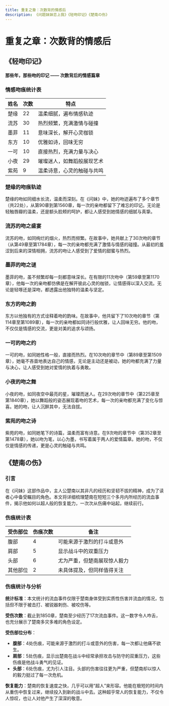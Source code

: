 ```yaml
---
title: 重复之章：次数背的情感后
description: 《问题妹妹恋上我》《轻吻印记》《楚南の伤》
---
```


# 重复之章：次数背的情感后

## 《轻吻印记》
#### 那些年，那些吻的印记 —— 次数背后的情感篇章

### 情感吻痕统计表

| 姓名 | 次数 | 特点               |
| ------ | -------- | -------------------------- |
| 楚缘   | 22       | 温柔细腻，遍布情感轨迹     |
| 流苏   | 30       | 热烈频繁，充满激情与碰撞   |
| 墨菲   | 11       | 意味深长，解开心灵枷锁     |
| 东方   | 10       | 优雅如诗，回味无穷         |
| 一可   | 10       | 直接热烈，充满力量与决心   |
| 小夜   | 29       | 璀璨迷人，如舞蹈般展现艺术 |
| 紫苑   | 9        | 温柔诗意，心灵的触碰与共鸣 |

### 楚缘的吻痕轨迹
楚缘的吻如同细水长流，温柔而深刻。在《问妹》中，她的吻迹遍布了多个章节（共22处），从第90章到第1560章，每一次的亲吻都留下了难忘的印记。无论是轻触唇瓣的温柔，还是额头脸颊的呵护，都让人感受到她情感的细腻与真挚。

### 流苏的吻之盛宴
流苏的吻，如同绚烂的烟火，热烈而频繁。在故事中，她共献上了30次吻的章节（从第49章至第1784章），每一次的亲吻都充满了激情与情感的碰撞。从最初的羞涩到后来的深情相拥，流苏的吻让人感受到了爱情的甜蜜与热烈。

### 墨菲的吻之谜
墨菲的吻，虽不频繁却每一刻都意味深长。在有限的11次吻中（第59章至第1170章），他每一次的亲吻都仿佛是在解开彼此心灵的枷锁，让情感得以深入交流。无论是轻啄还是深吻，都透露出他独特的温柔与坚定。

### 东方的吻之韵
东方以他独有的方式诠释着吻的韵味。在故事中，他共留下了10次吻的章节（第114章至第1089章），每一次的亲吻都如同诗行般优雅，让人回味无穷。他的吻，不仅仅是情感的交流，更是对美的追求与颂扬。

### 一可的吻之约
一可的吻，如同她性格一般，直接而热烈。在10次吻的章节中（第89章至第1509章），她毫不吝啬地表达自己的情感，无论是主动还是被动，她的吻都充满了力量与决心，让人感受到她对爱情的执着与勇敢。

### 小夜的吻之舞
小夜的吻，如同夜空中最亮的星，璀璨而迷人。在29次吻的章节中（第225章至第1840章），她以舞蹈般的姿态展现着吻的艺术，每一次的亲吻都充满了变化与惊喜。她的吻，让人沉醉其中，无法自拔。

### 紫苑的吻之诗
紫苑的吻，如同她笔下的诗篇，温柔而富有诗意。在9次吻的章节中（第352章至第1478章），她以吻为笔，以心为墨，书写着属于两人的爱情篇章。她的吻，不仅仅是情感的传递，更是心灵的触碰与共鸣。



## 《楚南の伤》

### 引言

在《问妹》这部作品中，主人公楚南以其非凡的经历和坚韧不拔的精神，成为了读者心中备受瞩目的角色。本文将详细梳理楚南在短短三个多月内所经历的流血事件，揭示他如何以超人般的恢复能力，一次次从伤痛中站起，继续前行。

### 伤痕统计表

| 受伤部位 | 伤痕次数 | 备注                         |
| -------- | -------- | ---------------------------- |
| 腹部     | 4        | 可能来源于激烈的打斗或意外   |
| 肩部     | 5        | 显示战斗中的双重压力         |
| 头部     | 6        | 尤为严重，但楚南展现惊人毅力 |
| 其他部位 | 2        | 未具体提及，但同样值得关注   |
### 伤痕统计与分析

**统计标准**：本文统计的流血事件仅限于楚南身体受到实质性伤害并流血的情况，包括但不限于被击打、被锐器刺伤、被咬伤等。

**受伤次数**：截止到1850章，楚南至少经历了17次流血事件。这一数字令人咋舌，也充分展示了楚南多灾多难的角色设定。

**受伤部位分布**：
- **腹部**：4处伤痕，可能来源于激烈的打斗或意外的伤害，每一次都让他痛不欲生。
- **肩部**：5处伤痕，显示出楚南在战斗中经常承担攻击与防守的双重压力，这些伤痕是他战斗勇气的见证。
- **头部**：6处伤痕，尤为引人注目。头部的伤害往往更为严重，但楚南却以惊人的毅力挺过了每一次危机。

**恢复能力**：楚南的恢复速度之快，几乎可以用“超人”来形容。他能在极短的时间内从重伤中恢复过来，继续投入到新的战斗中去。这种超乎常人的恢复能力，不仅令人惊叹，也让人对他产生了深深的敬意。

 <Comment/>  
